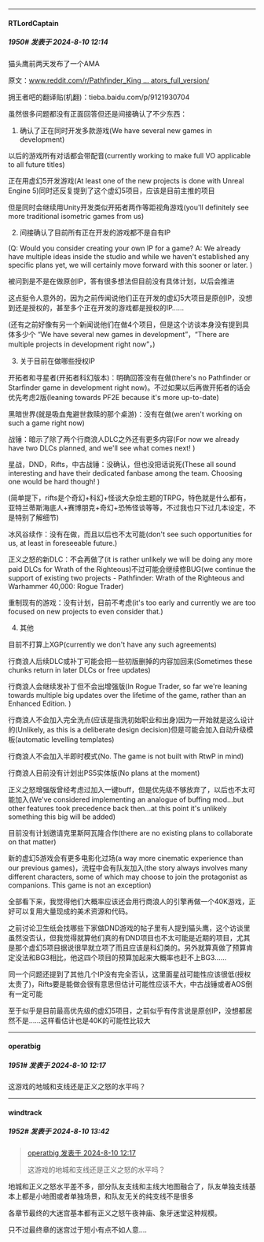 ﻿
*****

####  RTLordCaptain  
##### 1950#       发表于 2024-8-10 12:14

猫头鹰前两天发布了一个AMA

原文：[www.reddit.com/r/Pathfinder_King ... ators_full_version/](http://www.reddit.com/r/Pathfinder_Kingmaker/comments/1emp6rx/owlcat_ama_for_content_creators_full_version/)

拥王者吧的翻译贴(机翻)：tieba.baidu.com/p/9121930704

虽然很多问题都没有正面回答但还是间接确认了不少东西：

1. 确认了正在同时开发多款游戏(We have several new games in development)

以后的游戏所有对话都会带配音(currently working to make full VO applicable to all future titles)

正在用虚幻5开发游戏(At least one of the new projects is done with Unreal Engine 5)同时还反复提到了这个虚幻5项目，应该是目前主推的项目

但是同时会继续用Unity开发类似开拓者两作等距视角游戏(you'll definitely see more traditional isometric games from us)

2. 间接确认了目前所有正在开发的游戏都不是自有IP

(Q: Would you consider creating your own IP for a game? A: We already have multiple ideas inside the studio and while we haven't established any specific plans yet, we will certainly move forward with this sooner or later. )

被问到是不是在做原创IP，答有很多想法但目前没有具体计划，以后会推进

这点挺令人意外的，因为之前传闻说他们正在开发的虚幻5大项目是原创IP，没想到还是授权的，甚至多个正在开发的游戏都是授权的IP……

(还有之前好像有另一个新闻说他们在做4个项目，但是这个访谈本身没有提到具体多少个 “We have several new games in development”，“There are multiple projects in development right now”，)

3. 关于目前在做哪些授权IP

开拓者和寻星者(开拓者科幻版本)：明确回答没有在做(there's no Pathfinder or Starfinder game in development right now)。不过如果以后再做开拓者的话会优先考虑2版(leaning towards PF2E because it's more up-to-date)

黑暗世界(就是吸血鬼避世救赎的那个桌游)：没有在做(we aren't working on such a game right now)

战锤：暗示了除了两个行商浪人DLC之外还有更多内容(For now we already have two DLCs planned, and we'll see what comes next! )

星战，DND，Rifts，中古战锤：没确认，但也没把话说死(These all sound interesting and have their dedicated fanbase among the team. Choosing one would be hard though! )

(简单提下，rifts是个奇幻+科幻+怪谈大杂烩主题的TRPG，特色就是什么都有，亚特兰蒂斯海底人+赛博朋克+奇幻+恐怖怪谈等等，不过我也只下过几本设定，不是特别了解细节)

冰风谷续作：没有在做，而且以后也不太可能(don't see such opportunities for us, at least in foreseeable future.)

正义之怒的新DLC：不会再做了(it is rather unlikely we will be doing any more paid DLCs for Wrath of the Righteous)不过可能会继续修BUG(we continue the support of existing two projects - Pathfinder: Wrath of the Righteous and Warhammer 40,000: Rogue Trader)

重制现有的游戏：没有计划，目前不考虑(it's too early and currently we are too focused on new projects to even consider that.)

4. 其他

目前不打算上XGP(currently we don't have any such agreements)

行商浪人后续DLC或补丁可能会把一些初版删掉的内容加回来(Sometimes these chunks return in later DLCs or free updates)

行商浪人会继续发补丁但不会出增强版(In Rogue Trader, so far we're leaning towards multiple big updates over the lifetime of the game, rather than an Enhanced Edition. )

行商浪人不会加入完全洗点(应该是指洗初始职业和出身)因为一开始就是这么设计的(Unlikely, as this is a deliberate design decision)但是可能会加入自动升级模板(automatic levelling templates)

行商浪人不会加入半即时模式(No. The game is not built with RtwP in mind)

行商浪人目前没有计划出PS5实体版(No plans at the moment)

正义之怒增强版曾经考虑过加入一键buff，但是优先级不够放弃了，以后也不太可能加入(We've considered implementing an analogue of buffing mod...but other features took precedence back then...at this point it's unlikely something this big will be added)

目前没有计划邀请克里斯阿瓦隆合作(there are no existing plans to collaborate on that matter)

新的虚幻5游戏会有更多电影化过场(a way more cinematic experience than our previous games)，流程中会有队友加入(the story always involves many different characters, some of which may choose to join the protagonist as companions. This game is not an exception)

全部看下来，我觉得他们大概率应该还会用行商浪人的引擎再做一个40K游戏，正好可以复用大量现成的美术资源和代码。

之前讨论卫生纸会找哪些下家做DND游戏的帖子里有人提到猫头鹰，这个访谈里虽然没否认，但我觉得就算他们真的有DND项目也不太可能是近期的项目，尤其是那个虚幻5项目据说很早就立项了而且应该是科幻类的。另外就算真做了预算肯定没法和BG3相比，他这四个项目的预算加起来大概率也赶不上BG3……

同一个问题还提到了其他几个IP没有完全否认，这里面星战可能性应该很低(授权太贵了)，Rifts要是能做会很有意思但估计可能性应该不大，中古战锤或者AOS倒有一定可能

至于似乎是目前最高优先级的虚幻5项目，之前似乎有传言说是原创IP，没想都居然不是……这样看估计也是40K的可能性比较大

*****

####  operatbig  
##### 1951#       发表于 2024-8-10 12:17

这游戏的地城和支线还是正义之怒的水平吗？


*****

####  windtrack  
##### 1952#       发表于 2024-8-10 13:42

<blockquote><a href="httphttps://bbs.saraba1st.com/2b/forum.php?mod=redirect&amp;goto=findpost&amp;pid=65852099&amp;ptid=2071702" target="_blank">operatbig 发表于 2024-8-10 12:17</a>

这游戏的地城和支线还是正义之怒的水平吗？</blockquote>
地城和正义之怒水平差不多，部分队友支线和主线大地图融合了，队友单独支线基本上都是小地图或者单独场景，和队友无关的纯支线不是很多

各章节最终的大迷宫基本都有正义之怒午夜神庙、象牙迷堂这种规模。

只不过最终章的迷宫过于短小有点不如人意....

